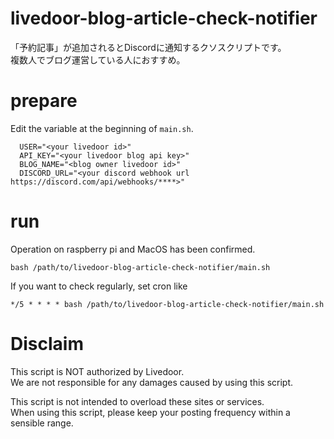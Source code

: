 # livedoor-blog-article-check-notifier

「予約記事」が追加されるとDiscordに通知するクソスクリプトです。<br>
複数人でブログ運営している人におすすめ。

# prepare

Edit the variable at the beginning of `main.sh`.
```
  USER="<your livedoor id>"
  API_KEY="<your livedoor blog api key>"
  BLOG_NAME="<blog owner livedoor id>"
  DISCORD_URL="<your discord webhook url https://discord.com/api/webhooks/****>"
```

# run

Operation on raspberry pi and MacOS has been confirmed.
```
bash /path/to/livedoor-blog-article-check-notifier/main.sh
```

If you want to check regularly, set cron like

```
*/5 * * * * bash /path/to/livedoor-blog-article-check-notifier/main.sh
```

# Disclaim

This script is NOT authorized by Livedoor.<br>
We are not responsible for any damages caused by using this script.

This script is not intended to overload these sites or services.<br>
When using this script, please keep your posting frequency within a sensible range.
